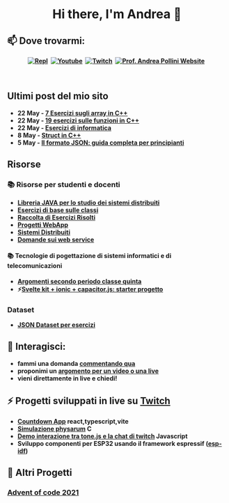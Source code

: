 <p>
  <h1 align="center"><b>Hi there, I'm Andrea 👋</h1>
</p>

## 📫 Dove trovarmi:

<p align="center">
<a href="https://replit.com/@professorandrea"><img src="https://img.shields.io/badge/REPLIT-ee6600?style=for-the-badge&logo=repl&logoColor=black" alt="Repl" /></a>&nbsp;
<a href="http://bit.ly/AndreaPolliniYT"><img src="https://img.shields.io/badge/YouTube-FF0000?style=for-the-badge&logo=youtube&logoColor=white" alt="Youtube" /></a>&nbsp;
<a href="https://www.twitch.tv/profandreapollini"><img src="https://img.shields.io/badge/Twitch-9146FF?style=for-the-badge&logo=twitch&logoColor=white" alt="Twitch" /></a>&nbsp;
<a href="https://andreapollini.com"><img src="https://img.shields.io/badge/website-440000?style=for-the-badge&logo=repl&logoColor=white" alt="Prof. Andrea Pollini Website" /></a>&nbsp;
</p>
<br />

## Ultimi post del mio sito

<!-- feed start -->
- 22 May - [7 Esercizi sugli array in C++](https://andreapollini.com/7-esercizi-array-c++)
- 22 May - [19 esercizi sulle funzioni in C++](https://andreapollini.com/19-esercizi-funzioni-c++)
- 22 May - [Esercizi di informatica](https://andreapollini.com/esercizi_informatica)
- 8 May - [Struct in C++](https://andreapollini.com/struct-c++)
- 5 May - [Il formato JSON: guida completa per principianti](https://andreapollini.com/format-json-guida-principianti)
<!-- feed end -->

## Risorse

### 📚 Risorse per studenti e docenti

- [Libreria JAVA per lo studio dei sistemi distribuiti](https://github.com/ProfAndreaPollini/distributed-system-learning-lib)
- [Esercizi di base sulle classi](https://github.com/ProfAndreaPollini/ProfAndreaPollini/blob/5eeb572673cdce32bb9e0b171a4abb0af558a4e2/java-esercizi-base.md)
- [Raccolta di Esercizi Risolti](https://github.com/ProfAndreaPollini/ProfAndreaPollini/blob/main/esercizi-cpp.md)
- [Progetti WebApp](https://github.com/ProfAndreaPollini/ProfAndreaPollini/blob/main/idee-progetti-webapp.md)
- [Sistemi Distribuiti](https://github.com/ProfAndreaPollini/ProfAndreaPollini/blob/main/argomenti-sistemi-distribuiti.md)
- [Domande sui web service](https://github.com/ProfAndreaPollini/ProfAndreaPollini/blob/main/domande-web-service.md)

####  📚 Tecnologie di pogettazione di sistemi informatici e di telecomunicazioni

- [Argomenti secondo periodo classe quinta](https://github.com/ProfAndreaPollini/ProfAndreaPollini/blob/main/argomenti-secondo-periodo-5-tecnologie.md) 
- ⚡[Svelte kit + ionic + capacitor.js: starter progetto](https://github.com/ProfAndreaPollini/demo-capacitor-ionic-svelte)

### Dataset
- [JSON Dataset per esercizi](https://github.com/ProfAndreaPollini/ProfAndreaPollini/blob/main/json-datasets.md)


<!--
**ProfAndreaPollini/ProfAndreaPollini** is a ✨ _special_ ✨ repository because its `README.md` (this file) appears on your GitHub profile.

Here are some ideas to get you started:

- 🔭 I’m currently working on ...
- 🌱 I’m currently learning ...
- 👯 I’m looking to collaborate on ...
- 🤔 I’m looking for help with ...
- 💬 Ask me about ...
- 📫 How to reach me: ...
- 😄 Pronouns: ...
- ⚡ Fun fact: ...
-->

## 💬 Interagisci:
  - fammi una domanda [commentando qua](https://github.com/ProfAndreaPollini/ProfAndreaPollini/issues/1)
  - proponimi un [argomento per un video o una live](https://github.com/ProfAndreaPollini/profandreapollini-youtube-videos/issues)
  - vieni direttamente in live e chiedi!



## ⚡ Progetti sviluppati in live su [Twitch](https://www.twitch.tv/profandreapollini)

- [Countdown App](https://github.com/ProfAndreaPollini/countdown-app-react) react,typescript,vite
- [Simulazione physarum](ProfAndreaPollini/physarum-simulation-c-raylib)  C
- [Demo interazione tra tone.js e la chat di twitch](https://github.com/ProfAndreaPollini/tonejs-demo) Javascript
- Sviluppo componenti per ESP32 usando il framework espressif ([esp-idf](https://docs.espressif.com/projects/esp-idf/en/latest/esp32/))

## 🔭 Altri Progetti 

### [Advent of code 2021](https://github.com/ProfAndreaPollini/ProfAndreaPollini/blob/8e876f28511c9c4892440f99d5f0f15e69326188/advent-of-code-2021.md)





  

